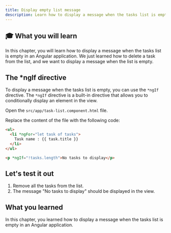```yaml
---
title: Display empty list message
description: Learn how to display a message when the tasks list is empty in an Angular application.
---
```


## 🎓 What you will learn

In this chapter, you will learn how to display a message when the tasks list is empty in an Angular application.
We just learned how to delete a task from the list, and we want to display a message when the list is empty.


## The *ngIf directive

To display a message when the tasks list is empty, you can use the `*ngIf` directive.
The `*ngIf` directive is a built-in directive that allows you to conditionally display an element in the view.

Open the `src/app/task-list.component.html` file.

Replace the content of the file with the following code:

```html ins={"1. Add a message when the tasks list is empty": 6-7}
<ul>
  <li *ngFor="let task of tasks">
    Task name : {{ task.title }}
  </li>
</ul>

<p *ngIf="!tasks.length">No tasks to display</p>
```

## Let's test it out

1. Remove all the tasks from the list.
2. The message "No tasks to display" should be displayed in the view.

## What you learned

In this chapter, you learned how to display a message when the tasks list is empty in an Angular application.
